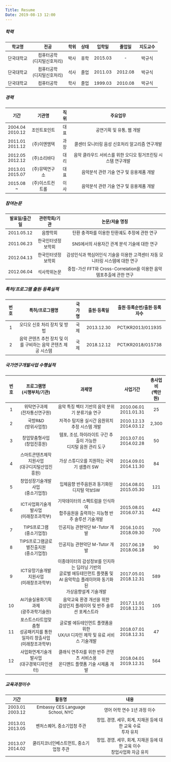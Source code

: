 ```yaml
---
Title: Resume
Date: 2019-08-13 12:00
---
```


##### 학력

|<sub>학교명    </sub>|<sub>전공                          </sub>|<sub>학위</sub>|<sub>상태</sub>|<sub>입학일 </sub>|<sub>졸업일 </sub>|<sub>지도교수</sub>|
|:-------------------:|:---------------------------------------:|:-------------:|:-------------:|:----------------:|:----------------:|:-----------------:|
|<sub>단국대학교</sub>|<sub>컴퓨터공학<br>(디지털신호처리)</sub>|<sub>박사</sub>|<sub>휴학</sub>|<sub>2015.03</sub>|<sub>-      </sub>|<sub>박규식  </sub>|
|<sub>단국대학교</sub>|<sub>컴퓨터공학<br>(디지털신호처리)</sub>|<sub>석사</sub>|<sub>졸업</sub>|<sub>2011.03</sub>|<sub>2012.08</sub>|<sub>박규식  </sub>|
|<sub>단국대학교</sub>|<sub>컴퓨터공학                    </sub>|<sub>학사</sub>|<sub>졸업</sub>|<sub>1999.03</sub>|<sub>2010.08</sub>|<sub>박규식  </sub>|

##### 경력

|<sub>기간              </sub>|<sub>기관명          </sub>|<sub>직위</sub>|<sub>주요업무                                                     </sub>|
|:---------------------------:|:-------------------------:|:-------------:|:----------------------------------------------------------------------:|
|<sub>2004.04<br>2010.12</sub>|<sub>조인트포인트    </sub>|<sub>대표</sub>|<sub>공연기획 및 유통, 웹 개발                                    </sub>|
|<sub>2011.01<br>2011.12</sub>|<sub>(주)이엔엠텍    </sub>|<sub>과장</sub>|<sub>콜센터 모니터링 음성 신호처리 알고리즘 연구개발              </sub>|
|<sub>2012.05<br>2012.12</sub>|<sub>(주)소리바다    </sub>|<sub>대리</sub>|<sub>음악 클라우드 서비스를 위한 오디오 핑거프린팅 시스템 연구개발</sub>|
|<sub>2013.01<br>2015.07</sub>|<sub>(주)뮤텍연구소  </sub>|<sub>대표</sub>|<sub>음악분석 관련 기술 연구 및 응용제품 개발                     </sub>|
|<sub>2015.08<br>~      </sub>|<sub>(주)이스트컨트롤</sub>|<sub>이사</sub>|<sub>음악분석 관련 기술 연구 및 응용제품 개발                     </sub>|

##### 참여논문

|<sub>발표일/출간일</sub>|<sub>관련학회/기관     </sub>|<sub>논문/저술 명칭                                                               </sub>|
|:----------------------:|:---------------------------:|:--------------------------------------------------------------------------------------:|
|<sub>2011.05.12   </sub>|<sub>음향학회          </sub>|<sub>탄환 충격파를 이용한 탄환궤도 추정에 관한 연구                               </sub>|
|<sub>2011.06.23   </sub>|<sub>한국인터넷정보학회</sub>|<sub>SNS에서의 사용자간 관계 분석 기술에 대한 연구                                </sub>|
|<sub>2012.04.13   </sub>|<sub>한국인터넷정보학회</sub>|<sub>감성인식과 핵심어인식 기술을 이용한 고객센터 자동 모니터링 시스템에 대한 연구</sub>|
|<sub>2012.06.04   </sub>|<sub>석사학위논문      </sub>|<sub>중첩-가산 FFT와 Cross-Correlation을 이용한 음악 템포추출에 관한 연구         </sub>|

##### 특허/프로그램 출원·등록실적

|<sub>번호</sub>|<sub>특허/프로그램명                                               </sub>|<sub>국가명</sub>|<sub>출원·등록일</sub>|<sub>출원·등록순번/출원·등록자수</sub>|
|:-------------:|:-----------------------------------------------------------------------:|:---------------:|:--------------------:|:------------------------------------:|
|<sub>1   </sub>|<sub>오디오 신호 처리 장치 및 방법                                 </sub>|<sub>국제  </sub>|<sub>2013.12.30 </sub>|<sub>PCT/KR2013/011935          </sub>|
|<sub>2   </sub>|<sub>음악 콘텐츠 추천 장치 및 이를 구비하는 음악 콘텐츠 제공 시스템</sub>|<sub>국제  </sub>|<sub>2018.12.12 </sub>|<sub>PCT/KR2018/015738          </sub>|

##### 국가연구개발사업 수행실적

|<sub>번호</sub>|<sub>프로그램명<br>(시행부처/기관)                                                </sub>|<sub>과제명                                                                                                                                  </sub>|<sub>사업기간                </sub>|<sub>총사업비<br>(백만원)</sub>|
|:-------------:|:--------------------------------------------------------------------------------------:|:-------------------------------------------------------------------------------------------------------------------------------------------------:|:---------------------------------:|:-----------------------------:|
|<sub>1   </sub>|<sub>위탁연구과제<br>(전자통신연구원)                                             </sub>|<sub>음악 특징 벡터 기반의 음악 분위기 분류기술 연구                                                                                         </sub>|<sub>2010.06.01<br>2011.01.31</sub>|<sub>25                  </sub>|
|<sub>2   </sub>|<sub>국방R&D<br>(방위사업청)                                                      </sub>|<sub>저격수 탐지용 실시간 음원위치 추정 시스템 개발                                                                                          </sub>|<sub>2010.12.13<br>2014.03.12</sub>|<sub>2,300               </sub>|
|<sub>3   </sub>|<sub>창업맞춤형사업<br>(창업진흥원)                                               </sub>|<sub>템포, 조성, 하이라이트 구간 추출이 가능한<br>디지털 음원 관리 도구                                                                      </sub>|<sub>2013.07.01<br>2014.02.28</sub>|<sub>50                  </sub>|
|<sub>4   </sub>|<sub>스마트콘텐츠제작지원사업<br>(대구디지털산업진흥원)                           </sub>|<sub>가상 스튜디오를 지원하는 국악기 샘플러 SW                                                                                               </sub>|<sub>2014.09.01<br>2014.11.30</sub>|<sub>84                  </sub>|
|<sub>5   </sub>|<sub>창업성장기술개발사업<br>(중소기업청)                                         </sub>|<sub>입체음향 반주음원과 동기화된 디지털 악보SW                                                                                              </sub>|<sub>2014.08.01<br>2015.05.30</sub>|<sub>121                 </sub>|
|<sub>6   </sub>|<sub>ICT사업화기술개발사업<br>(미래창조과학부)                                    </sub>|<sub>기악데이터의 스펙트럼을 인식하여<br>합주음원을 출력하는 지능형 반주 솔루션 기술개발                                                     </sub>|<sub>2015.08.01<br>2016.07.31</sub>|<sub>442                 </sub>|
|<sub>7   </sub>|<sub>TIPS프로그램<br>(중소기업청)                                                 </sub>|<sub>인공지능 관현악단 M-Tutor 개발                                                                                                          </sub>|<sub>2016.10.01<br>2018.09.30</sub>|<sub>700                 </sub>|
|<sub>8   </sub>|<sub>TIPS프로그램글로벌진출지원<br>(중소기업청)                                   </sub>|<sub>인공지능 관현악단 M-Tutor 개발                                                                                                          </sub>|<sub>2017.06.19<br>2018.06.18</sub>|<sub>90                  </sub>|
|<sub>9   </sub>|<sub>ICT유망기술개발지원사업<br>(미래창조과학부)                                  </sub>|<sub>이종데이터의 감성정보를 인지하는 딥러닝 기반의<br>글로벌 에듀테인먼트 플랫폼 및 AI 음악학습 플레이어와 동기화된<br>가상음향설계 기술개발</sub>|<sub>2017.05.01<br>2018.12.31</sub>|<sub>589                 </sub>|
|<sub>10  </sub>|<sub>AI기술실용화기획과제<br>(광주과학기술원)                                     </sub>|<sub>음악교육 환경 개선을 위한<br>감성인지 플레이어 및 반주 솔루션 포케스트라                                                                </sub>|<sub>2017.11.01<br>2018.12.31</sub>|<sub>105                 </sub>|
|<sub>11  </sub>|<sub>포스트스타트업맞춤형<br>성공패키지를 통한 일자리 창출사업<br>(미래창조과학부)</sub>|<sub>글로벌 에듀테인먼트 플랫폼을 위한<br>UX/UI 디자인 제작 및 유료 서비스 기술개발                                                          </sub>|<sub>2018.07.01<br>2018.12.31</sub>|<sub>47                  </sub>|
|<sub>12  </sub>|<sub>사업화연계기술개발사업<br>(대구경북디자인센터)                               </sub>|<sub>클래식 연주자를 위한 반주 콘텐츠 서비스용<br>온디맨드 플랫폼 기술 시제품 개발                                                           </sub>|<sub>2018.04.01<br>2019.12.31</sub>|<sub>564                 </sub>|

##### 교육과정이수

|<sub>기간              </sub>|<sub>활동명                                 </sub>|<sub>내용                                                                      </sub>|
|:---------------------------:|:------------------------------------------------:|:-----------------------------------------------------------------------------------:|
|<sub>2003.01<br>2003.12</sub>|<sub>Embassy CES Language School, NYC       </sub>|<sub>영어 어학 연수 1년 과정 이수                                              </sub>|
|<sub>2013.01<br>2013.05</sub>|<sub>벤처스퀘어, 중소기업청 주관            </sub>|<sub>창업, 경영, 세무, 회계, 지재권 등에 대한 교육 수료<br>투자 유치           </sub>|
|<sub>2013.07<br>2014.02</sub>|<sub>쿨리지코너인베스트먼트, 중소기업청 주관</sub>|<sub>창업, 경영, 세무, 회계, 지재권 등에 대한 교육 이수<br>창업사업화 자금 유치</sub>|
